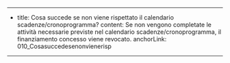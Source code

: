 ---
  - title: Cosa succede se non viene rispettato il calendario scadenze/cronoprogramma?
    content: Se non vengono completate le attività necessarie previste nel calendario scadenze/cronoprogramma, il finanziamento concesso viene revocato.
    anchorLink: 010_Cosasuccedesenonvienerisp
---